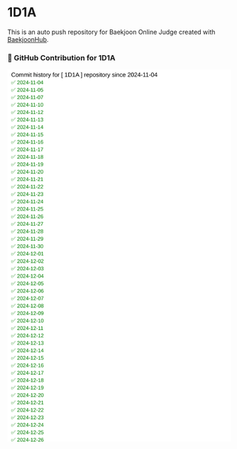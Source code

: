 # 1D1A
This is an auto push repository for Baekjoon Online Judge created with [BaekjoonHub](https://github.com/BaekjoonHub/BaekjoonHub).

### 🐍 GitHub Contribution for 1D1A

![Repository Contribution](./dist/contribution.svg)
